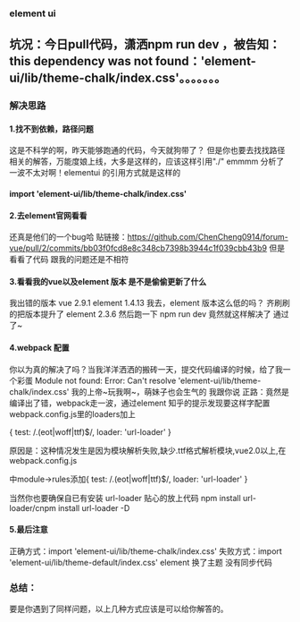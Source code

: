 ### element ui

## 坑况：今日pull代码，潇洒npm run dev ，被告知：this dependency was not found：'element-ui/lib/theme-chalk/index.css'。。。。。。。

### 解决思路

#### 1.找不到依赖，路径问题
这是不科学的啊，昨天能够跑通的代码，今天就狗带了？
但是你也要去找找路径相关的解答，万能度娘上线，大多是这样的，应该这样引用"./" emmmm  分析了一波不太对啊！elementui 的引用方式就是这样的
#### import 'element-ui/lib/theme-chalk/index.css'

#### 2.去element官网看看
还真是他们的一个bug哈 
贴链接：https://github.com/ChenCheng0914/forum-vue/pull/2/commits/bb03f0fcd8e8c348cb7398b3944c1f039cbb43b9
但是看看了代码 跟我的问题还是不相符

#### 3.看看我的vue以及element 版本 是不是偷偷更新了什么
我出错的版本 vue 2.9.1 element 1.4.13
我去，element 版本这么低的吗？
齐刷刷的把版本提升了 element 2.3.6
然后跑一下 npm run dev 竟然就这样解决了 通过了~

#### 4.webpack 配置
你以为真的解决了吗？当我洋洋洒洒的搬砖一天，提交代码编译的时候，给了我一个彩蛋
Module not found: Error: Can't resolve 'element-ui/lib/theme-chalk/index.css'
我的上帝~玩我啊~，萌妹子也会生气的 我跟你说
正路：竟然是编译出了错，webpack走一波，通过element 知乎的提示发现要这样字配置
webpack.config.js里的loaders加上

  { test: /\.(eot|woff|ttf)$/, loader: 'url-loader' }
  
  原因是：这种情况发生是因为模块解析失败,缺少.ttf格式解析模块,vue2.0以上,在webpack.config.js

中module->rules添加{ test: /\.(eot|woff|ttf)$/, loader: 'url-loader' }

当然你也要确保自已有安装 url-loader
贴心的放上代码  npm install url-loader/cnpm install url-loader -D

#### 5.最后注意 
正确方式：import 'element-ui/lib/theme-chalk/index.css'
失败方式：import 'element-ui/lib/theme-default/index.css'
element 换了主题 没有同步代码

### 总结：
要是你遇到了同样问题，以上几种方式应该是可以给你解答的。
